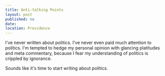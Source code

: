 ```yaml
---
title: Anti-talking Points
layout: post
published: no
date:
location: Providence
---
```


I've never written about politics. I've never even paid much attention to politics. I'm tempted to hedge my personal opinion with glancing platitudes and meta commentary, because I fear my understanding of politics is crippled by ignorance.

Sounds like it's time to start writing about politics.
